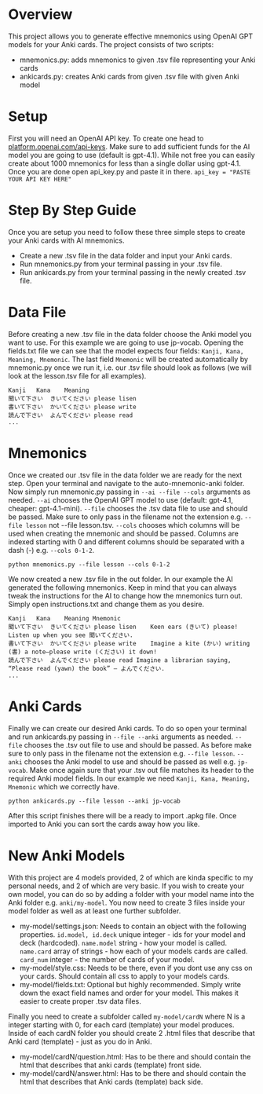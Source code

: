 # Overview
This project allows you to generate effective mnemonics using OpenAI GPT models for your Anki cards. The project consists of two scripts:
* mnemonics.py: adds mnemonics to given .tsv file representing your Anki cards
* ankicards.py: creates Anki cards from given .tsv file with given Anki model

# Setup
First you will need an OpenAI API key. To create one head to [platform.openai.com/api-keys](platform.openai.com/api-keys). Make sure to add sufficient funds for the AI model you are going to use (default is gpt-4.1). While not free you can easily create about 1000 mnemonics for less than a single dollar using gpt-4.1. Once you are done open api_key.py and paste it in there. `api_key = "PASTE YOUR API KEY HERE"`

# Step By Step Guide
Once you are setup you need to follow these three simple steps to create your Anki cards with AI mnemonics.
* Create a new .tsv file in the data folder and input your Anki cards.
* Run mnemonics.py from your terminal passing in your .tsv file.
* Run ankicards.py from your terminal passing in the newly created .tsv file.

# Data File
Before creating a new .tsv file in the data folder choose the Anki model you want to use. For this example we are going to use jp-vocab. Opening the fields.txt file we can see that the model expects four fields: `Kanji, Kana, Meaning, Mnemonic`. The last field `Mnemonic` will be created automatically by mnemonic.py once we run it, i.e. our .tsv file should look as follows (we will look at the lesson.tsv file for all examples).
```
Kanji	Kana	Meaning
聞いて下さい	きいてください	please lisen
書いて下さい	かいてください	please write
読んで下さい	よんでください	please read
...
```

# Mnemonics
Once we created our .tsv file in the data folder we are ready for the next step. Open your terminal and navigate to the auto-mnemonic-anki folder. Now simply run mnemonic.py passing in `--ai --file --cols` arguments as needed. `--ai` chooses the OpenAI GPT model to use (default: gpt-4.1, cheaper: gpt-4.1-mini). `--file` chooses the .tsv data file to use and should be passed. Make sure to only pass in the filename not the extension e.g. `--file lesson` not --file lesson.tsv. `--cols` chooses which columns will be used when creating the mnemonic and should be passed. Columns are indexed starting with 0 and different columns should be separated with a dash (-) e.g. `--cols 0-1-2`.
```
python mnemonics.py --file lesson --cols 0-1-2
```
We now created a new .tsv file in the out folder. In our example the AI generated the following mnemonics. Keep in mind that you can always tweak the instructions for the AI to change how the mnemonics turn out. Simply open instructions.txt and change them as you desire.
```
Kanji	Kana	Meaning	Mnemonic
聞いて下さい	きいてください	please lisen	Keen ears (きいて) please! Listen up when you see 聞いてください.
書いて下さい	かいてください	please write	Imagine a kite (かい) writing (書) a note—please write (ください) it down!
読んで下さい	よんでください	please read	Imagine a librarian saying, “Please read (yawn) the book” — よんでください.
...
```

# Anki Cards
Finally we can create our desired Anki cards. To do so open your terminal and run ankicards.py passing in `--file --anki` arguments as needed. `--file` chooses the .tsv out file to use and should be passed. As before make sure to only pass in the filename not the extension e.g. `--file lesson`. `--anki` chooses the Anki model to use and should be passed as well e.g. `jp-vocab`. Make once again sure that your .tsv out file matches its header to the required Anki model fields. In our example we need `Kanji, Kana, Meaning, Mnemonic` which we correctly have.
```
python ankicards.py --file lesson --anki jp-vocab
```
After this script finishes there will be a ready to import .apkg file. Once imported to Anki you can sort the cards away how you like.

# New Anki Models
With this project are 4 models provided, 2 of which are kinda specific to my personal needs, and 2 of which are very basic. If you wish to create your own model, you can do so by adding a folder with your model name into the Anki folder e.g. `anki/my-model`. You now need to create 3 files inside your model folder as well as at least one further subfolder.
* my-model/settings.json: Needs to contain an object with the following properties. `id.model, id.deck` unique integer - ids for your model and deck (hardcoded). `name.model` string - how your model is called. `name.card` array of strings - how each of your models cards are called. `card_num` integer - the number of cards of your model.
* my-model/style.css: Needs to be there, even if you dont use any css on your cards. Should contain all css to apply to your models cards. 
* my-model/fields.txt: Optional but highly recommended. Simply write down the exact field names and order for your model. This makes it easier to create proper .tsv data files.

Finally you need to create a subfolder called `my-model/cardN` where N is a integer starting with 0, for each card (template) your model produces. Inside of each cardN folder you should create 2 .html files that describe that Anki card (template) - just as you do in Anki.
* my-model/cardN/question.html: Has to be there and should contain the html that describes that anki cards (template) front side.
* my-model/cardN/answer.html: Has to be there and should contain the html that describes that Anki cards (template) back side.
